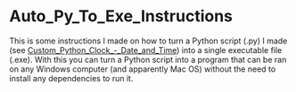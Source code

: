 # Auto_Py_To_Exe_Instructions
This is some instructions I made on how to turn a Python script (.py) I made (see [Custom_Python_Clock_-_Date_and_Time]( https://github.com/dbmitch84/Custom_Python_Clock_-_Date_and_Time/blob/main/README.md)) into a single executable file (.exe). With this you can turn a Python script into a program that can be ran on any Windows computer (and apparently Mac OS) without the need to install any dependencies to run it. 
